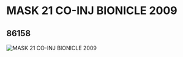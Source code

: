 # MASK 21 CO-INJ BIONICLE 2009
## 86158
![MASK 21 CO-INJ BIONICLE 2009](https://lc-www-live-s.legocdn.com/media/bricks/5/2/4563645.jpg)